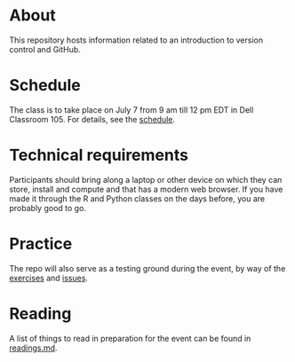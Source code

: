 # About

This repository hosts information related to an introduction to version control and GitHub.

# Schedule

The class is to take place on July 7 from 9 am till 12 pm EDT in Dell Classroom 105. For details, see the [schedule](schedule.tsv).

# Technical requirements

Participants should bring along a laptop or other device on which they can store, install and compute and that has a modern web browser. If you have made it through the R and Python classes on the days before, you are probably good to go.

# Practice

The repo will also serve as a testing ground during the event, by way of the [exercises](exercises.md) and [issues](https://github.com/UVA-DSI/git-intro/issues).

# Reading

A list of things to read in preparation for the event can be found in [readings.md](readings.md).


